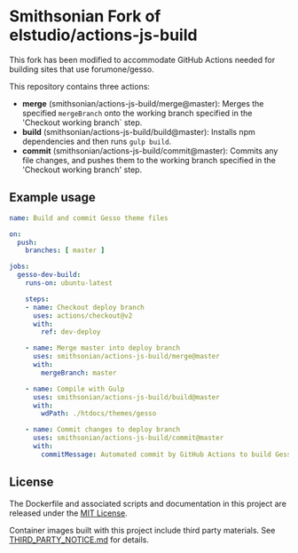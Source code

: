 # Smithsonian Fork of elstudio/actions-js-build

This fork has been modified to accommodate GitHub Actions needed for building
sites that use forumone/gesso.

This repository contains three actions:

- **merge** (smithsonian/actions-js-build/merge@master): Merges the specified `mergeBranch` onto the working branch specified in the 'Checkout working branch` step.
- **build** (smithsonian/actions-js-build/build@master): Installs npm dependencies and then runs `gulp build`.
- **commit** (smithsonian/actions-js-build/commit@master): Commits any file changes, and pushes them to the working branch specified in the 'Checkout working branch' step.

## Example usage

```yaml
name: Build and commit Gesso theme files

on:
  push:
    branches: [ master ]

jobs:
  gesso-dev-build:
    runs-on: ubuntu-latest

    steps:
    - name: Checkout deploy branch
      uses: actions/checkout@v2
      with:
        ref: dev-deploy

    - name: Merge master into deploy branch
      uses: smithsonian/actions-js-build/merge@master
      with:
        mergeBranch: master

    - name: Compile with Gulp
      uses: smithsonian/actions-js-build/build@master
      with:
        wdPath: ./htdocs/themes/gesso

    - name: Commit changes to deploy branch
      uses: smithsonian/actions-js-build/commit@master
      with:
        commitMessage: Automated commit by GitHub Actions to build Gesso files
```

## License

The Dockerfile and associated scripts and documentation in this project are released under the [MIT License](LICENSE).

Container images built with this project include third party materials. See [THIRD_PARTY_NOTICE.md](THIRD_PARTY_NOTICE.md) for details.
